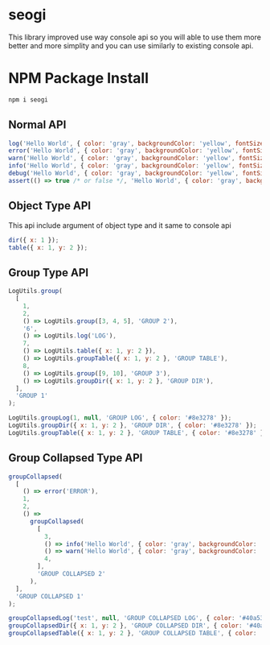 # seogi

This library improved use way console api so you will able to use them more better and more simplity and you can use similarly to existing console api.

# NPM Package Install

```javascript
npm i seogi
```

## Normal API

```javascript
log('Hello World', { color: 'gray', backgroundColor: 'yellow', fontSize: '10px' });
error('Hello World', { color: 'gray', backgroundColor: 'yellow', fontSize: '20px' });
warn('Hello World', { color: 'gray', backgroundColor: 'yellow', fontSize: '30px' });
info('Hello World', { color: 'gray', backgroundColor: 'yellow', fontSize: '40px' });
debug('Hello World', { color: 'gray', backgroundColor: 'yellow', fontSize: '50px' });
assert(() => true /* or false */, 'Hello World', { color: 'gray', backgroundColor: 'yellow', fontSize: '60px' });
```

## Object Type API

This api include argument of object type and it same to console api

```javascript
dir({ x: 1 });
table({ x: 1, y: 2 });
```

## Group Type API

```javascript
LogUtils.group(
  [
    1,
    2,
    () => LogUtils.group([3, 4, 5], 'GROUP 2'),
    '6',
    () => LogUtils.log('LOG'),
    7,
    () => LogUtils.table({ x: 1, y: 2 }),
    () => LogUtils.groupTable({ x: 1, y: 2 }, 'GROUP TABLE'),
    8,
    () => LogUtils.group([9, 10], 'GROUP 3'),
    () => LogUtils.groupDir({ x: 1, y: 2 }, 'GROUP DIR'),
  ],
  'GROUP 1'
);

LogUtils.groupLog(1, null, 'GROUP LOG', { color: '#8e3278' });
LogUtils.groupDir({ x: 1, y: 2 }, 'GROUP DIR', { color: '#8e3278' });
LogUtils.groupTable({ x: 1, y: 2 }, 'GROUP TABLE', { color: '#8e3278' });
```

## Group Collapsed Type API

```javascript
groupCollapsed(
  [
    () => error('ERROR'),
    1,
    2,
    () =>
      groupCollapsed(
        [
          3,
          () => info('Hello World', { color: 'gray', backgroundColor: 'yellow', fontSize: '40px' }),
          () => warn('Hello World', { color: 'gray', backgroundColor: 'yellow', fontSize: '30px' }),
          4,
        ],
        'GROUP COLLAPSED 2'
      ),
  ],
  'GROUP COLLAPSED 1'
);

groupCollapsedLog('test', null, 'GROUP COLLAPSED LOG', { color: '#40a53a' });
groupCollapsedDir({ x: 1, y: 2 }, 'GROUP COLLAPSED DIR', { color: '#40a53a' });
groupCollapsedTable({ x: 1, y: 2 }, 'GROUP COLLAPSED TABLE', { color: '#40a53a' });
```
